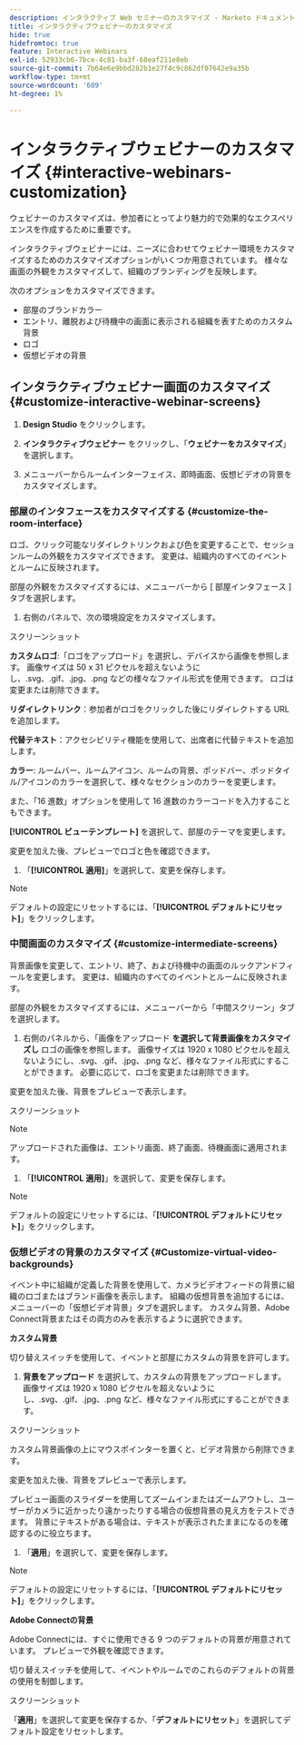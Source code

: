 ```yaml
---
description: インタラクティブ Web セミナーのカスタマイズ - Marketo ドキュメント – 製品ドキュメント
title: インタラクティブウェビナーのカスタマイズ
hide: true
hidefromtoc: true
feature: Interactive Webinars
exl-id: 52933cb6-7bce-4c81-ba3f-68eaf211e8eb
source-git-commit: 7b64e6e9bbd282b1e27f4c9c862df07642e9a35b
workflow-type: tm+mt
source-wordcount: '689'
ht-degree: 1%

---
```


# インタラクティブウェビナーのカスタマイズ {#interactive-webinars-customization}

ウェビナーのカスタマイズは、参加者にとってより魅力的で効果的なエクスペリエンスを作成するために重要です。

インタラクティブウェビナーには、ニーズに合わせてウェビナー環境をカスタマイズするためのカスタマイズオプションがいくつか用意されています。 様々な画面の外観をカスタマイズして、組織のブランディングを反映します。

次のオプションをカスタマイズできます。

* 部屋のブランドカラー
* エントリ、離脱および待機中の画面に表示される組織を表すためのカスタム背景
* ロゴ
* 仮想ビデオの背景

## インタラクティブウェビナー画面のカスタマイズ {#customize-interactive-webinar-screens}

1. **Design Studio** をクリックします。

1. **インタラクティブウェビナー** をクリックし、「**ウェビナーをカスタマイズ**」を選択します。

1. メニューバーからルームインターフェイス、即時画面、仮想ビデオの背景をカスタマイズします。

### 部屋のインタフェースをカスタマイズする {#customize-the-room-interface}

ロゴ、クリック可能なリダイレクトリンクおよび色を変更することで、セッションルームの外観をカスタマイズできます。 変更は、組織内のすべてのイベントとルームに反映されます。

部屋の外観をカスタマイズするには、メニューバーから [ 部屋インタフェース ] タブを選択します。

1. 右側のパネルで、次の環境設定をカスタマイズします。

スクリーンショット

**カスタムロゴ**:「ロゴをアップロード」を選択し、デバイスから画像を参照します。 画像サイズは 50 x 31 ピクセルを超えないようにし、.svg、.gif、.jpg、.png などの様々なファイル形式を使用できます。 ロゴは変更または削除できます。

**リダイレクトリンク**：参加者がロゴをクリックした後にリダイレクトする URL を追加します。

**代替テキスト**：アクセシビリティ機能を使用して、出席者に代替テキストを追加します。

**カラー**: ルームバー、ルームアイコン、ルームの背景、ポッドバー、ポッドタイル/アイコンのカラーを選択して、様々なセクションのカラーを変更します。

また、「16 進数」オプションを使用して 16 進数のカラーコードを入力することもできます。

**[!UICONTROL ビューテンプレート]** を選択して、部屋のテーマを変更します。

変更を加えた後、プレビューでロゴと色を確認できます。

1. 「**[!UICONTROL 適用]**」を選択して、変更を保存します。

>[!NOTE]
>
>デフォルトの設定にリセットするには、「**[!UICONTROL デフォルトにリセット]**」をクリックします。

### 中間画面のカスタマイズ {#customize-intermediate-screens}

背景画像を変更して、エントリ、終了、および待機中の画面のルックアンドフィールを変更します。 変更は、組織内のすべてのイベントとルームに反映されます。

部屋の外観をカスタマイズするには、メニューバーから「中間スクリーン」タブを選択します。

1. 右側のパネルから、「画像をアップロード **を選択して背景画像をカスタマイズし** ロゴの画像を参照します。 画像サイズは 1920 x 1080 ピクセルを超えないようにし、.svg、.gif、.jpg、.png など、様々なファイル形式にすることができます。 必要に応じて、ロゴを変更または削除できます。

変更を加えた後、背景をプレビューで表示します。

スクリーンショット

>[!NOTE]
>
>アップロードされた画像は、エントリ画面、終了画面、待機画面に適用されます。

1. 「**[!UICONTROL 適用]**」を選択して、変更を保存します。

>[!NOTE]
>
>デフォルトの設定にリセットするには、「**[!UICONTROL デフォルトにリセット]**」をクリックします。

### 仮想ビデオの背景のカスタマイズ {#Customize-virtual-video-backgrounds}

イベント中に組織が定義した背景を使用して、カメラビデオフィードの背景に組織のロゴまたはブランド画像を表示します。 組織の仮想背景を追加するには、メニューバーの「仮想ビデオ背景」タブを選択します。 カスタム背景、Adobe Connect背景またはその両方のみを表示するように選択できます。

**カスタム背景**

切り替えスイッチを使用して、イベントと部屋にカスタムの背景を許可します。

1. **背景をアップロード** を選択して、カスタムの背景をアップロードします。 画像サイズは 1920 x 1080 ピクセルを超えないようにし、.svg、.gif、.jpg、.png など、様々なファイル形式にすることができます。

スクリーンショット

カスタム背景画像の上にマウスポインターを置くと、ビデオ背景から削除できます。

変更を加えた後、背景をプレビューで表示します。

プレビュー画面のスライダーを使用してズームインまたはズームアウトし、ユーザーがカメラに近かったり遠かったりする場合の仮想背景の見え方をテストできます。 背景にテキストがある場合は、テキストが表示されたままになるのを確認するのに役立ちます。

1. 「**適用**」を選択して、変更を保存します。

>[!NOTE]
>
>デフォルトの設定にリセットするには、「**[!UICONTROL デフォルトにリセット]**」をクリックします。

**Adobe Connectの背景**

Adobe Connectには、すぐに使用できる 9 つのデフォルトの背景が用意されています。 プレビューで外観を確認できます。

切り替えスイッチを使用して、イベントやルームでのこれらのデフォルトの背景の使用を制御します。

スクリーンショット

「**適用**」を選択して変更を保存するか、「**デフォルトにリセット**」を選択してデフォルト設定をリセットします。
